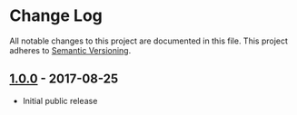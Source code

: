 # Change Log
All notable changes to this project are documented in this file.
This project adheres to [Semantic Versioning](http://semver.org/).

## [1.0.0](https://github.com/Dovyski/reslide/releases/tag/v.1.0.0) - 2017-08-25
- Initial public release
